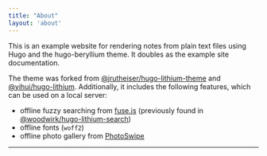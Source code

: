 ```yaml
---
title: "About"
layout: 'about'
---
```


This is an example website for rendering notes from plain text files using Hugo and the hugo-beryllium theme. It doubles as the example site documentation.

The theme was forked from [@jrutheiser/hugo-lithium-theme](https://github.com/jrutheiser/hugo-lithium-theme) and [@yihui/hugo-lithium](https://github.com/yihui/hugo-lithium). Additionally, it includes the following features, which can be used on a local server:

- offline fuzzy searching from [fuse.js](https://github.com/krisk/Fuse) (previously found in [@woodwirk/hugo-lithium-search](https://github.com/woodwirk/hugo-lithium-search))
- offline fonts (`woff2`)
- offline photo gallery from [PhotoSwipe](https://github.com/dimsemenov/PhotoSwipe)

---

